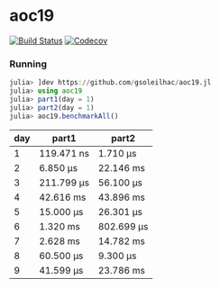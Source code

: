 # aoc19

[![Build Status](https://travis-ci.com/gsoleilhac/aoc19.jl.svg?branch=master)](https://travis-ci.com/gsoleilhac/aoc19.jl)
[![Codecov](https://codecov.io/gh/gsoleilhac/aoc19.jl/branch/master/graph/badge.svg)](https://codecov.io/gh/gsoleilhac/aoc19.jl)

### Running

```julia
julia> ]dev https://github.com/gsoleilhac/aoc19.jl
julia> using aoc19
julia> part1(day = 1)
julia> part2(day = 1)
julia> aoc19.benchmarkAll()
```

| day | part1      | part2      |
|-----|------------|------------|
| 1   | 119.471 ns | 1.710 μs   |
| 2   | 6.850 μs   | 22.146 ms  |
| 3   | 211.799 μs | 56.100 μs  |
| 4   | 42.616 ms  | 43.896 ms  |
| 5   | 15.000 μs  | 26.301 μs  |
| 6   | 1.320 ms   | 802.699 μs |
| 7   | 2.628 ms   | 14.782 ms  |
| 8   | 60.500 μs  | 9.300 μs   |
| 9   | 41.599 μs  | 23.786 ms  |
